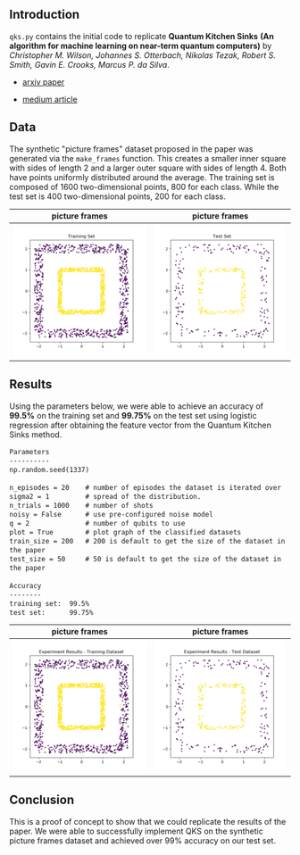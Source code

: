 ## Introduction 
`qks.py` contains the initial code to replicate **Quantum Kitchen Sinks** **(An algorithm for machine learning on near-term quantum computers)** by *Christopher M. Wilson, Johannes S. Otterbach, Nikolas Tezak, Robert S. Smith, Gavin E. Crooks, Marcus P. da Silva*. 

- [arxiv paper](https://arxiv.org/pdf/1806.08321.pdf)

- [medium article](https://medium.com/rigetti/quantum-kitchen-sinks-an-algorithm-for-machine-learning-on-near-term-quantum-computers-d26bd776c338)

## Data
The synthetic "picture frames" dataset proposed in the paper was generated via the `make_frames` function. This creates a smaller inner square with sides of length 2 and a larger outer square with sides of length 4. Both have points uniformly distributed around the average. The training set is composed of 1600 two-dimensional points, 800 for each class. While the test set is 400 two-dimensional points, 200 for each class. 


picture frames             |  picture frames
:-------------------------:|:-------------------------:
![training set](https://github.com/BOHRTECHNOLOGY/public_research/raw/master/Experiments/QKS/2019_01_08_initial_implementation/figs/training_dataset.png) |  ![test set](https://github.com/BOHRTECHNOLOGY/public_research/raw/master/Experiments/QKS/2019_01_08_initial_implementation/figs/test_dataset.png)

## Results
Using the parameters below, we were able to achieve an accuracy of **99.5%** on the training set and **99.75%** on the test set using logistic regression after obtaining the feature vector from the Quantum Kitchen Sinks method. 

    Parameters
    ----------
    np.random.seed(1337)

    n_episodes = 20    # number of episodes the dataset is iterated over
    sigma2 = 1         # spread of the distribution.
    n_trials = 1000    # number of shots
    noisy = False      # use pre-configured noise model
    q = 2              # number of qubits to use
    plot = True        # plot graph of the classified datasets
    train_size = 200   # 200 is default to get the size of the dataset in the paper
    test_size = 50     # 50 is default to get the size of the dataset in the paper
     
    Accuracy
    --------
    training set:  99.5%
    test set:      99.75%

picture frames             |  picture frames
:-------------------------:|:-------------------------:
![experiment on training set](https://github.com/BOHRTECHNOLOGY/public_research/raw/master/Experiments/QKS/2019_01_08_initial_implementation/figs/results_experiment_train.png)|  ![experiment on test set](https://github.com/BOHRTECHNOLOGY/public_research/raw/master/Experiments/QKS/2019_01_08_initial_implementation/figs/results_experiment_test.png)


## Conclusion
This is a proof of concept to show that we could replicate the results of the paper. We were able to successfully implement QKS on the synthetic picture frames dataset and achieved over 99% accuracy on our test set. 
